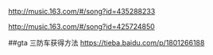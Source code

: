 
http://music.163.com/#/song?id=435288233


http://music.163.com/#/song?id=425724850

##gta 三防车获得方法
https://tieba.baidu.com/p/1801266188 
